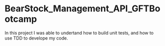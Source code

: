 # BearStock_Management_API_GFTBootcamp

In this project I was able to undertand how to build unit tests, and how to use TDD to develope my code.
